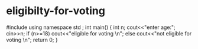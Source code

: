 # eligibilty-for-voting
#include <iostream>
using namespace std ;
int main()
{
int n;
cout<<"enter age:";
cin>>n;
if (n>=18)
cout<<"eligible for voting \n";
else
cout<<"not eligible for voting \n";
return 0;
}
